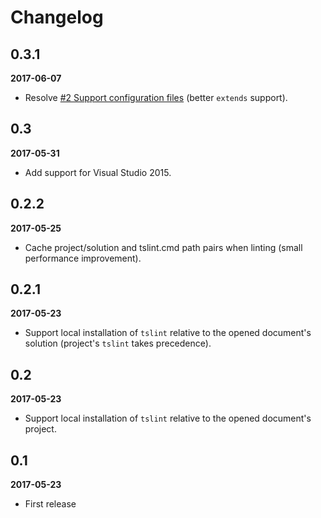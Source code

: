 # Changelog

## 0.3.1

**2017-06-07**

- Resolve [#2 Support configuration files](https://github.com/vladeck/TSLint/issues/2) (better `extends` support).

## 0.3

**2017-05-31**

- Add support for Visual Studio 2015.

## 0.2.2

**2017-05-25**

- Cache project/solution and tslint.cmd path pairs when linting (small performance improvement).

## 0.2.1

**2017-05-23**

- Support local installation of `tslint` relative to the opened document's solution (project's `tslint` takes precedence).

## 0.2

**2017-05-23**

- Support local installation of `tslint` relative to the opened document's project.

## 0.1

**2017-05-23**

- First release